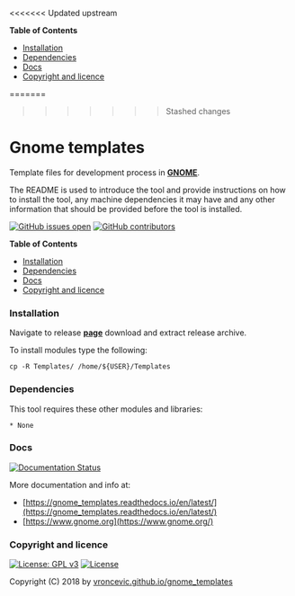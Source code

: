 <<<<<<< Updated upstream
<!-- START doctoc generated TOC please keep comment here to allow auto update -->
<!-- DON'T EDIT THIS SECTION, INSTEAD RE-RUN doctoc TO UPDATE -->
**Table of Contents**

- [Installation](#installation)
- [Dependencies](#dependencies)
- [Docs](#docs)
- [Copyright and licence](#copyright-and-licence)

<!-- END doctoc generated TOC please keep comment here to allow auto update -->

=======
>>>>>>> Stashed changes
# Gnome templates

Template files for development process in **[GNOME](https://www.gnome.org/)**.

The README is used to introduce the tool and provide instructions on
how to install the tool, any machine dependencies it may have and any
other information that should be provided before the tool is installed.

[![GitHub issues open](https://img.shields.io/github/issues/vroncevic/gnome_templates.svg)](https://github.com/vroncevic/gnome_templates/issues) [![GitHub contributors](https://img.shields.io/github/contributors/vroncevic/gnome_templates.svg)](https://github.com/vroncevic/gnome_templates/graphs/contributors)

<!-- START doctoc generated TOC please keep comment here to allow auto update -->
<!-- DON'T EDIT THIS SECTION, INSTEAD RE-RUN doctoc TO UPDATE -->
**Table of Contents**

- [Installation](#installation)
- [Dependencies](#dependencies)
- [Docs](#docs)
- [Copyright and licence](#copyright-and-licence)

<!-- END doctoc generated TOC please keep comment here to allow auto update -->

### Installation

Navigate to release **[page](https://github.com/vroncevic/gnome_templates/releases)** download and extract release archive.

To install modules type the following:
```
cp -R Templates/ /home/${USER}/Templates
```

### Dependencies

This tool requires these other modules and libraries:

    * None

### Docs

[![Documentation Status](https://readthedocs.org/projects/gnome_templates/badge/?version=latest)](https://gnome_templates.readthedocs.io/projects/gnome_templates/en/latest/?badge=latest)

More documentation and info at:
* [https://gnome_templates.readthedocs.io/en/latest/](https://gnome_templates.readthedocs.io/en/latest/)
* [https://www.gnome.org](https://www.gnome.org/)

### Copyright and licence

[![License: GPL v3](https://img.shields.io/badge/License-GPLv3-blue.svg)](https://www.gnu.org/licenses/gpl-3.0) [![License](https://img.shields.io/badge/License-Apache%202.0-blue.svg)](https://opensource.org/licenses/Apache-2.0)

Copyright (C) 2018 by [vroncevic.github.io/gnome_templates](https://vroncevic.github.io/gnome_templates)

